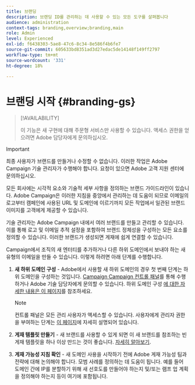 ```yaml
---
title: 브랜딩
description: 브랜딩 ID를 관리하는 데 사용할 수 있는 모든 도구를 살펴봅니다
audience: administration
context-tags: branding,overview;branding,main
role: Admin
level: Experienced
exl-id: f6438303-5ae8-47c6-8c34-8e586f4b6fe7
source-git-commit: 605633bd8351ad3d27edac5de14148f149ff2797
workflow-type: tm+mt
source-wordcount: '331'
ht-degree: 18%

---
```


# 브랜딩 시작 {#branding-gs}

>[!AVAILABILITY]
>
>이 기능은 새 구현에 대해 주문형 서비스만 사용할 수 있습니다. 액세스 권한을 얻으려면 Adobe 담당자에게 문의하십시오.


>[!IMPORTANT]
>
>최종 사용자가 브랜드를 만들거나 수정할 수 없습니다. 이러한 작업은 Adobe Campaign 기술 관리자가 수행해야 합니다. 요청이 있으면 Adobe 고객 지원 센터에 문의하십시오.

모든 회사에는 시각적 요소와 기술적 세부 사항을 정의하는 브랜드 가이드라인이 있습니다. Adobe Campaign은 이러한 지침을 중앙에서 관리하는 데 도움이 되므로 이메일의 로고부터 캠페인에 사용된 URL 및 도메인에 이르기까지 모든 작업에서 일관된 브랜드 이미지를 고객에게 제공할 수 있습니다.

기술 관리자는 Adobe Campaign 내에서 여러 브랜드를 만들고 관리할 수 있습니다. 이를 통해 로고 및 이메일 추적 설정을 포함하여 브랜드 정체성을 구성하는 모든 요소를 정의할 수 있습니다. 이러한 브랜드가 생성되면 게재에 쉽게 연결할 수 있습니다.

Campaign에서 조직의 새 엔터티를 추가하거나 다른 하위 도메인에서 보내야 하는 새 유형의 이메일을 만들 수 있습니다. 이렇게 하려면 아래 단계를 수행합니다.

1. **새 하위 도메인 구성** - Adobe에서 사용할 새 하위 도메인의 경우 첫 번째 단계는 하위 도메인을 구성하는 것입니다. [Campaign Campaign 컨트롤 패널](https://experienceleague.adobe.com/docs/control-panel/using/subdomains-and-certificates/subdomains-branding.html?lang=ko)를 통해 수행하거나 Adobe 기술 담당자에게 문의할 수 있습니다. 하위 도메인 구성 [에 대한 자세한 내용은 이 페이지](https://experienceleague.adobe.com/ko/docs/deliverability-learn/deliverability-best-practice-guide/additional-resources/campaign/ac-domain-name-setup)를 참조하세요.

   >[!NOTE]
   >
   >컨트롤 패널은 모든 관리 사용자가 액세스할 수 있습니다. 사용자에게 관리자 권한을 부여하는 단계는 [이 페이지](https://experienceleague.adobe.com/docs/control-panel/using/discover-control-panel/managing-permissions.html?lang=ko#discover-control-panel)에 자세히 설명되어 있습니다.

1. **게재 템플릿 만들기** - 새 브랜드를 사용할 수 있게 되면 이 새 브랜드를 참조하는 빈 게재 템플릿을 하나 이상 만드는 것이 좋습니다. [자세히 알아보기](branding-assign.md).

1. **게재 가능성 지침 확인** - 새 도메인 사용을 시작하기 전에 Adobe 게재 가능성 팀과 전략에 대해 논의해야 합니다. 모범 사례를 정의하는 데 도움이 됩니다. 예를 들어 도메인 간에 IP를 분할하기 위해 새 선호도를 만들어야 하는지 및/또는 램프 업 계획을 정의해야 하는지 등이 여기에 포함됩니다.
